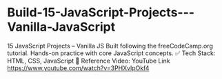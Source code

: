# Build-15-JavaScript-Projects---Vanilla-JavaScript
15 JavaScript Projects – Vanilla JS Built following the freeCodeCamp.org tutorial. Hands-on practice with core JavaScript concepts.  ✅ Tech Stack: HTML, CSS, JavaScript 📌 Reference Video: YouTube Link
https://www.youtube.com/watch?v=3PHXvlpOkf4
